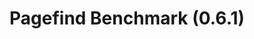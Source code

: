 <link href="assets/pagefind/pagefind-ui.css" rel="stylesheet">
<script src="assets/pagefind/pagefind-ui.js" type="text/javascript"></script>

# Pagefind Benchmark (0.6.1)
<div id="search"></div>
<script>
    window.addEventListener('DOMContentLoaded', (event) => {
        new PagefindUI({ element: "#search", showImages: false });
    });
</script>

